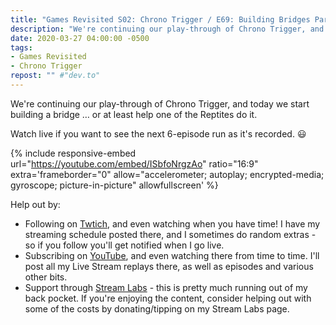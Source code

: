 ```yaml
---
title: "Games Revisited S02: Chrono Trigger / E69: Building Bridges Part 1"
description: "We're continuing our play-through of Chrono Trigger, and today we start building a bridge &hellip; or at least help one of the Reptites do it."
date: 2020-03-27 04:00:00 -0500
tags:
- Games Revisited
- Chrono Trigger
repost: "" #"dev.to"
---
```


We're continuing our play-through of Chrono Trigger, and today we start building a bridge &hellip; or at least help one of the Reptites do it.

Watch live if you want to see the next 6-episode run as it's recorded. :smiley:
<!--more-->

{% include responsive-embed url="https://youtube.com/embed/ISbfoNrgzAo" ratio="16:9" extra='frameborder="0" allow="accelerometer; autoplay; encrypted-media; gyroscope; picture-in-picture" allowfullscreen' %}

Help out by:
 * Following on [Twtich](https://twitch.tv/AnonJr_Live), and even watching when you have time! I have my streaming schedule posted there, and I sometimes do random extras - so if you follow you'll get notified when I go live.
 * Subscribing on [YouTube](http://www.youtube.com/channel/UCXafqhKHbkSUIrq0LAuu0tw), and even watching there from time to time. I'll post all my Live Stream replays there, as well as episodes and various other bits.
 * Support through [Stream Labs](https://streamlabs.com/anonjr_live) - this is pretty much running out of my back pocket. If you're enjoying the content, consider helping out with some of the costs by donating/tipping on my Stream Labs page.